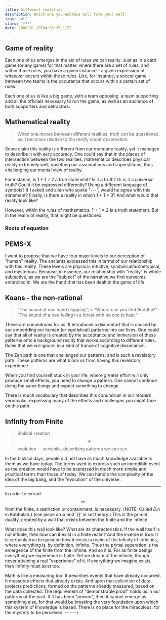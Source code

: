```yaml
---
title: Different realities
description: Which one you embrace will form your self.
tags: null
stars: '***'
date: 2008-01-18T04:38:35.115Z
---
```


## Game of reality

Each one of us emerges in the set of rules we call reality. Just as in a card game (or any game) for that matter, where there are a set of rules, and within those rules, you have a given instance - a given expression of whatever occurs within those rules. Like, for instance, a soccer game between two teams is the occurance that occurs within a certain set of rules.

Each one of us is like a big game, with a team opposing, a team supporting and all the officials necessary to run the game, as well as an audience of both supporters and detractors.

## Mathematical reality

> When one moves between different realities, truth can be questioned, as it becomes relative to the reality under observation.

Some claim this reality is different from our mundane reality, yet it manages to describe it with eery accuracy. One could say that in the places of intersection between the two realities, mathematics describes physical reality extremely well, upsetting our assumptions and superstitions, thus challenging our mental view of reality.

For instance, is 1 + 1 = 2 a true statement? Is it a truth? Or is it a universal truth? Could it be expressed differently? Using a different language of symbols? If I asked and alien who spoke "---", would he agree with this statement? Finally, is there a reality in which 1 + 1 = 3? And what would that reality look like?

However, within the rules of mathematics, 1 + 1 = 2 is a truth statement. But in the realm of reality, that might be questioned.

### Roots of equation

## PEMS-X

I want to propose that we have four major levels to our perception of "human" reality. The ancients expressed this in terms of our relationship with this reality. These levels are physical, intuitive, symbolical/archetypical, and mysterious. Because, in essence, our relationship with "reality" is whole subjective, as we are the "subject" of the narrative we find ourselves embroiled in. We are the hand that has been dealt in the game of life.

## Koans - the non-rational

> "The sound of one hand clapping"; >
> "Where can you find Buddha?"
> "The sound of a tree falling in a forest with no one to hear."

These are conundrums for us. It introduces a discomfort that is caused by our embedding our human (or egotistical) patterns into our lives. One could say that all of reality is created by the acceptance and immersion of these patterns onto a background reality that works according to different rules. Rules that we will ignore, in a kind of trance of cognitive dissonance.

The Zen path is one that challenged our patterns, and is such a revelatory path. These patterns are what block us from having this revelatory experience.

When you find yourself stuck in your life, where greater effort will only produce small effects, you need to change a pattern. One cannot continue doing the same things and expect something to change.

There is much vocabulary that describes this conundrum in our modern vernacular, expressing many of the effects and challenges you might face on this path.

## Infinity from Finite

> Biblical creation $$\Rightarrow$$ evolution &mdash; sensibile, describing patterns we can see.

In the biblical days, people did not have as much knowledge available to them as we have today. The terms used to express such an incredible event as the creation would have to be expressed in much more simple and practical terms than those of today. We can handle the complexity of the idea of the big bang, and the "evolution" of the universe.

---

In order to extract $$\infty$$ from the finite, a restriction or containment, is necessary. {NOTE: Called _Din_ in Kabbalah.} (see piece on &empty; and '{}' in set theory.) This is the primal duality, created by a wall that exists between the finite and the infinite.

What does this wall look like? What are its characteristics. If the wall itself is not infinite, then how can it exist in a finite realm? And the inverse is true. It is certainly true to question how it exists in realm of the Infinity of Infinities, where everything is, by definition, infinite.
Thus the primal separation is the emergence of the finite from the infinite. And so it is. For as finite beings everything we experience is finite. Yet we dream of the infinite, though never attaining a real "experience" of it. If everything we imagine exists, then infinity must exist too.

Math is like a measuring too. It describes events that have already occurred. It measures effects that already exists. And upon that collection of data, projects predictions, formed on the patterns already measured, based on the data collected. The requirement of "demonstrable proof" holds us in our patterns of the past. If it has been "proven", then it cannot emerge as something else, for that would be breaking the very foundation upon which this system of knowledge is based. There is no place for the miraculous, for the mystery to be perceived. _-_-
---+
